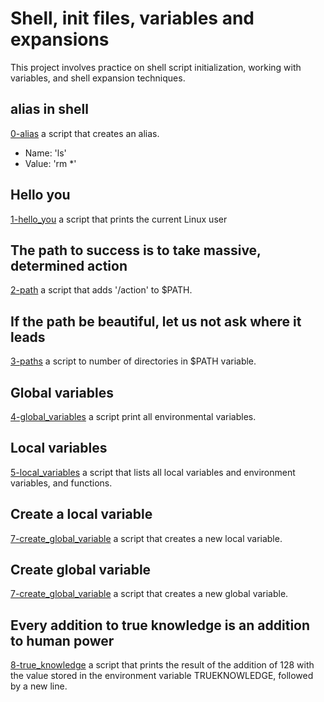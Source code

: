 # Shell, init files, variables and expansions
This project involves practice on shell script initialization, working with variables, and shell expansion techniques.
## alias in shell
[0-alias](./0-alias) a script that creates an alias.
- Name: 'ls'
- Value: 'rm *'
## Hello you
[1-hello_you](./1-hello_you) a script that prints the current Linux user
## The path to success is to take massive, determined action
[2-path](./2-path) a script that adds '/action' to $PATH.
## If the path be beautiful, let us not ask where it leads
[3-paths](./3-paths) a script to number of directories in $PATH variable.
## Global variables
[4-global_variables](./4-global_variables) a script print all environmental variables.
## Local variables
[5-local_variables](./5-local_variables) a script that lists all local variables and environment variables, and functions.
## Create a local variable
[7-create_global_variable](./7-create_global_variable) a script that creates a new local variable.
## Create global variable
[7-create_global_variable](./7-create_global_variable) a script that creates a new global variable.
## Every addition to true knowledge is an addition to human power
[8-true_knowledge](./8-true_knowledge) a script that prints the result of the addition of 128 with the value stored in the environment variable TRUEKNOWLEDGE, followed by a new line.